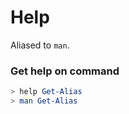 # Help

Aliased to `man`.

### Get help on command
```powershell
> help Get-Alias
> man Get-Alias
```
